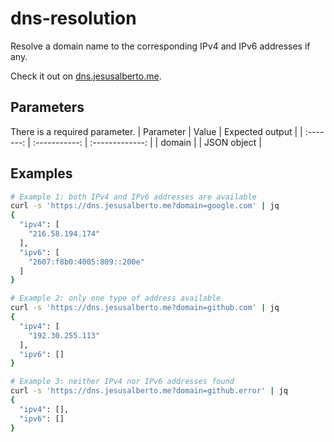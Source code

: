 # dns-resolution
Resolve a domain name to the corresponding IPv4 and IPv6 addresses if any.

Check it out on [dns.jesusalberto.me](https://dns.jesusalberto.me).

## Parameters
There is a required parameter.
| Parameter |     Value     | Expected output |
| :-------: | :-----------: | :-------------: |
|  domain   |   <domain>    |   JSON object   |

## Examples
```bash
# Example 1: both IPv4 and IPv6 addresses are available
curl -s 'https://dns.jesusalberto.me?domain=google.com' | jq
{
  "ipv4": [
    "216.58.194.174"
  ],
  "ipv6": [
    "2607:f8b0:4005:809::200e"
  ]
}

# Example 2: only one type of address available
curl -s 'https://dns.jesusalberto.me?domain=github.com' | jq
{
  "ipv4": [
    "192.30.255.113"
  ],
  "ipv6": []
}

# Example 3: neither IPv4 nor IPv6 addresses found
curl -s 'https://dns.jesusalberto.me?domain=github.error' | jq   
{
  "ipv4": [],
  "ipv6": []
}
```